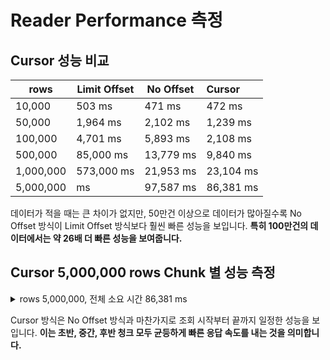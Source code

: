 # Reader Performance 측정

## Cursor 성능 비교

| rows      | Limit Offset | No Offset | Cursor    |
|-----------|--------------|-----------|:----------|
| 10,000    | 503 ms       | 471 ms    | 472 ms    |
| 50,000    | 1,964 ms     | 2,102 ms  | 1,239 ms  |
| 100,000   | 4,701 ms     | 5,893 ms  | 2,108 ms  |
| 500,000   | 85,000 ms    | 13,779 ms | 9,840 ms  |
| 1,000,000 | 573,000 ms   | 21,953 ms | 23,104 ms |
| 5,000,000 | ms           | 97,587 ms | 86,381 ms |

데이터가 적을 때는 큰 차이가 없지만, 50만건 이상으로 데이터가 많아질수록 No Offset 방식이 Limit Offset 방식보다 훨씬 빠른 성능을 보입니다.
**특히 100만건의 데이터에서는 약 26배 더 빠른 성능을 보여줍니다.**

## Cursor 5,000,000 rows Chunk 별 성능 측정

<details>
<summary>rows 5,000,000, 전체 소요 시간 86,381 ms</summary>

* Chunk #1 duration: 74ms
* Chunk #2 duration: 20ms
* Chunk #3 duration: 14ms
* ...
* Chunk #2500 duration: 12ms
* Chunk #2501 duration: 12ms
* Chunk #2502 duration: 19ms
* ...
* Chunk #4999 duration: 13ms
* Chunk #5000 duration: 12ms
* Chunk #5001 duration: 6ms

</details>

Cursor 방식은 No Offset 방식과 마찬가지로 조회 시작부터 끝까지 일정한 성능을 보입니다.
**이는 초반, 중간, 후반 청크 모두 균등하게 빠른 응답 속도를 내는 것을 의미합니다.**